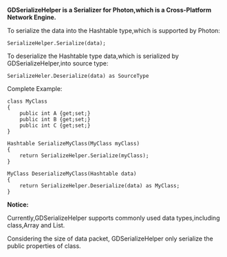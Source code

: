 **GDSerializeHelper is a Serializer for Photon,which is a Cross-Platform Network Engine.**

To serialize the data into the Hashtable type,which is supported by Photon:  

	SerializeHelper.Serialize(data);

To deserialize the Hashtable type data,which is serialized by GDSerializeHelper,into source type:  

	SerializeHeler.Deserialize(data) as SourceType

Complete Example:  

	class MyClass
	{
		public int A {get;set;}
		public int B {get;set;}
		public int C {get;set;}
	}

	Hashtable SerializeMyClass(MyClass myClass)
	{
		return SerializeHelper.Serialize(myClass);
	}

	MyClass DeserializeMyClass(Hashtable data)
	{
		return SerializeHelper.Deserialize(data) as MyClass;
	}
  
  
**Notice:**  

Currently,GDSerializeHelper supports commonly used data types,including class,Array and List.  

Considering the size of data packet, GDSerializeHelper only serialize the public properties of class. 



